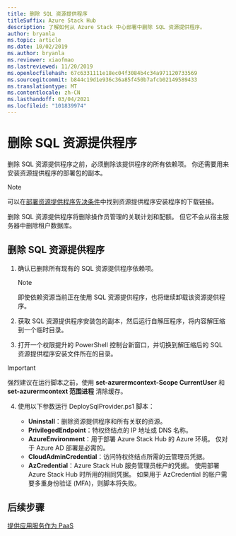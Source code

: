 ```yaml
---
title: 删除 SQL 资源提供程序
titleSuffix: Azure Stack Hub
description: 了解如何从 Azure Stack 中心部署中删除 SQL 资源提供程序。
author: bryanla
ms.topic: article
ms.date: 10/02/2019
ms.author: bryanla
ms.reviewer: xiaofmao
ms.lastreviewed: 11/20/2019
ms.openlocfilehash: 67c6331111e18ec04f3084b4c34a971120733569
ms.sourcegitcommit: b844c19d1e936c36a85f450b7afcb02149589433
ms.translationtype: MT
ms.contentlocale: zh-CN
ms.lasthandoff: 03/04/2021
ms.locfileid: "101839974"
---
```

# <a name="remove-the-sql-resource-provider"></a>删除 SQL 资源提供程序

删除 SQL 资源提供程序之前，必须删除该提供程序的所有依赖项。 你还需要用来安装资源提供程序的部署包的副本。

> [!NOTE]
> 可以在[部署资源提供程序先决条件](./azure-stack-sql-resource-provider-deploy.md#prerequisites)中找到资源提供程序安装程序的下载链接。

删除 SQL 资源提供程序将删除操作员管理的关联计划和配额。 但它不会从宿主服务器中删除租户数据库。

## <a name="to-remove-the-sql-resource-provider"></a>删除 SQL 资源提供程序

1. 确认已删除所有现有的 SQL 资源提供程序依赖项。

   > [!NOTE]
   > 即使依赖资源当前正在使用 SQL 资源提供程序，也将继续卸载该资源提供程序。
  
2. 获取 SQL 资源提供程序安装包的副本，然后运行自解压程序，将内容解压缩到一个临时目录。

3. 打开一个权限提升的 PowerShell 控制台新窗口，并切换到解压缩后的 SQL 资源提供程序安装文件所在的目录。

> [!IMPORTANT]
> 强烈建议在运行脚本之前，使用 **set-azurermcontext-Scope CurrentUser** 和 **set-azurermcontext 范围进程** 清除缓存。


4. 使用以下参数运行 DeploySqlProvider.ps1 脚本：

    * **Uninstall**：删除资源提供程序和所有关联的资源。
    * **PrivilegedEndpoint**：特权终结点的 IP 地址或 DNS 名称。
    * **AzureEnvironment**：用于部署 Azure Stack Hub 的 Azure 环境。 仅对于 Azure AD 部署是必需的。
    * **CloudAdminCredential**：访问特权终结点所需的云管理员凭据。
    * **AzCredential**：Azure Stack Hub 服务管理员帐户的凭据。 使用部署 Azure Stack Hub 时所用的相同凭据。 如果用于 AzCredential 的帐户需要多重身份验证 (MFA)，则脚本将失败。

## <a name="next-steps"></a>后续步骤

[提供应用服务作为 PaaS](azure-stack-app-service-overview.md)
